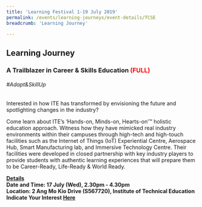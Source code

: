 ```yaml
---
title: 'Learning Festival 1-19 July 2019'
permalink: /events/learning-journeys/event-details/TCSE
breadcrumb: 'Learning Journey'

---
```



## Learning Journey
### A Trailblazer in Career & Skills Education<font color="red"> (FULL)</font>

###### _#Adapt&SkillUp_

Interested in how ITE has transformed by envisioning the future and spotlighting changes in the industry? 
  
Come learn about ITE’s ‘Hands-on, Minds-on, Hearts-on’™ holistic education approach. Witness how they have mimicked real industry environments within their campuses through high-tech and high-touch facilities such as the Internet of Things (IoT) Experiential Centre, Aerospace Hub, Smart Manufacturing lab, and Immersive Technology Centre. Their facilities were developed in closed partnership with key industry players to provide students with authentic learning experiences that will prepare them to be Career-Ready, Life-Ready & World Ready. 

<b><u>Details</u><br>
**Date and Time: 17 July (Wed), 2.30pm - 4.30pm** <br>
**Location: 2 Ang Mo Kio Drive (S567720), Institute of Technical Education** <br>
**Indicate Your Interest [Here](https://www.eventbrite.sg/e/learning-journey-to-ite-a-trailblazer-in-career-skills-education-tickets-62125857111)** 

